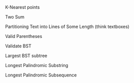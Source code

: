K-Nearest points

Two Sum

Partitioning Text into Lines of Some Length (think textboxes)

Valid Parentheses

Validate BST

Largest BST subtree

Longest Palindromic Substring

Longest Palindromic Subsequence